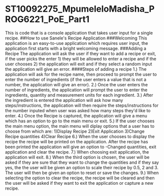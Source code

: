 # ST10092275_MpumeleloMadisha_PROG6221_PoE_Part1
This is code that is a console application that takes user input for a single recipe.
##How to use Sanele's Recipe Application
###Welcoming
This application is an easy-to-use application which requires user input, the application first starts with a  bright welcoming message.
###Adding a Recipe
The application will ask the user if they want to add a  recipe or exit, if the user picks the enter 1) they will be allowed to enter a recipe and if the user chooses 2) the application will exit and if they select a random input the application will give an error.
####Steps of adding a recipe
1.) The application will ask for the recipe name, then proceed to prompt the user to enter the number of ingredients (if the user enters a value that is not a number, the application will give an error). 
2.) Once the user enters the number of ingredients, the application will prompt the user to enter the ingredients, quantity and measurement units for each ingredient.
3.) After the ingredient is entered the application will ask how many steps/instructions, the application will then require the steps/instructions for the number inputed when user was asked how many steps they'd like to enter.
4.) Once the Recipe is captured, the application will give a menu which has an option to go to the main menu or exit.
5.) If the user chooses the main menu option, the  main menu will diplay options that a user has to choose from which are:
    1)Display Recipe
    2)Exit Application
    3)Change Recipe quantities
    4)Clear Recipe
6.) When the user chooses to display the recipe the recipe will be printed on the application. After the recipe has been printed the application will give an option to -Changed quantities, exit application and clear the recipe.
7.) When choosing exit application, the application will exit.
8.) When the third option is chosen, the user will be asked if they are sure that they want to change the quantities and if they say yes, the the user will be given an option to scale their recipe by 0.5, 2 and 3. The user will then be given an option to reset or save the changes.
9.) When selecting the option to clear the recipe, the recipe will be cleared and then the user will be asked if they want to exit the application or capture a new recipe.



